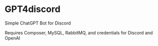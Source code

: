 # GPT4discord

Simple ChatGPT Bot for Discord

Requires Composer, MySQL, RabbitMQ, and credentials for Discord and OpenAI